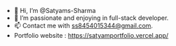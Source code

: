 - 👋 Hi, I’m @Satyams-Sharma
- 👀 I’m passionate and enjoying in full-stack developer. 
- 📫 Contact me with ss8454015344@gmail.com.
- Portfolio website :
  https://satyamportfolio.vercel.app/

<!---
Satyams-23/Satyams-23 is a ✨ special ✨ repository because its appears on your GitHub profile.
You can click the Preview link to take a look at your changes.
--->

